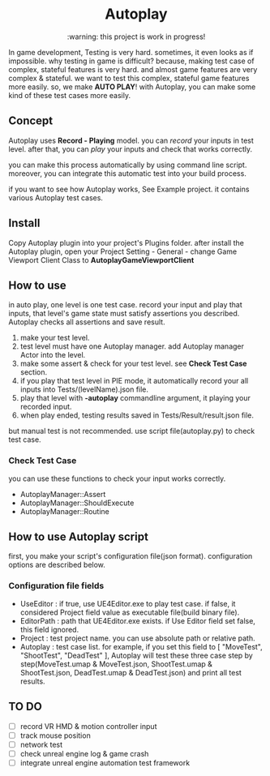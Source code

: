 <h1 align="center"> Autoplay </h1>
<p align="center">:warning: this project is work in progress!</p>

In game development, Testing is very hard. sometimes, it even looks as if impossible. why testing in game is difficult? because, making test case of complex, stateful features is very hard. and almost game features are very complex & stateful. we want to test this complex, stateful game features more easily. so, we make **AUTO PLAY**! with Autoplay, you can make some kind of these test cases more easily.

## Concept

Autoplay uses **Record - Playing** model. you can *record* your inputs in test level. after that, you can *play* your inputs and check that works correctly.

you can make this process automatically by using command line script. moreover, you can integrate this automatic test into your build process.

if you want to see how Autoplay works, See Example project. it contains various Autoplay test cases.

## Install

Copy Autoplay plugin into your project's Plugins folder. after install the Autoplay plugin, open your Project Setting - General - change Game Viewport Client Class to **AutoplayGameViewportClient**

## How to use

in auto play, one level is one test case. record your input and play that inputs, that level's game state must satisfy assertions you described. Autoplay checks all assertions and save result.

1. make your test level.
2. test level must have one Autoplay manager. add Autoplay manager Actor into the level.
3. make some assert & check for your test level. see **Check Test Case** section.
3. if you play that test level in PIE mode, it automatically record your all inputs into Tests/(levelName).json file.
4. play that level with **-autoplay** commandline argument, it playing your recorded input.
5. when play ended, testing results saved in Tests/Result/result.json file.

but manual test is not recommended. use script file(autoplay.py) to check test case.

### Check Test Case

you can use these functions to check your input works correctly.

- AutoplayManager::Assert
- AutoplayManager::ShouldExecute
- AutoplayManager::Routine

## How to use Autoplay script

first, you make your script's configuration file(json format). configuration options are described below.

### Configuration file fields

- UseEditor : if true, use UE4Editor.exe to play test case. if false, it considered Project field value as executable file(build binary file).
- EditorPath : path that UE4Editor.exe exists. if Use Editor field set false, this field ignored.
- Project : test project name. you can use absolute path or relative path.
- Autoplay : test case list. for example, if you set this field to [ "MoveTest", "ShootTest", "DeadTest" ], Autoplay will test these three case step by step(MoveTest.umap & MoveTest.json, ShootTest.umap & ShootTest.json, DeadTest.umap & DeadTest.json) and print all test results.

## TO DO
- [ ] record VR HMD & motion controller input
- [ ] track mouse position
- [ ] network test
- [ ] check unreal engine log & game crash
- [ ] integrate unreal engine automation test framework